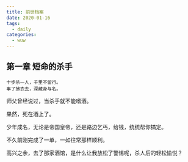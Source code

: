 ```yaml
---
title: 前世档案
date: 2020-01-16
tags:
  - daily
categories:
  - wuw
---
```


## 第一章 短命的杀手

```
十步杀一人，千里不留行。
事了拂衣去，深藏身与名。
```

师父曾经说过，当杀手就不能嗜酒。

果然，死在酒上了。

少年成名，无论是帝国皇帝，还是路边乞丐，给钱，统统帮你搞定。

不久前刚完成了一单，一如往常那样顺利。

高兴之余，去了那家酒馆，是什么让我放松了警惕呢，杀人后的轻松愉悦？

